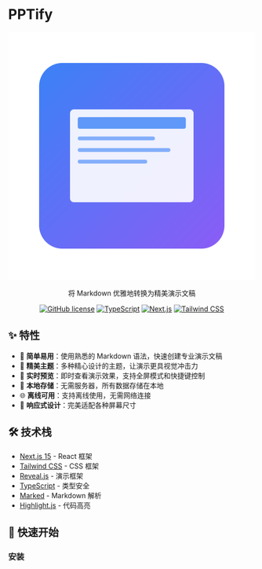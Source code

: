 # PPTify

<div align="center">

![PPTify Logo](public/icon.svg)

将 Markdown 优雅地转换为精美演示文稿

[![GitHub license](https://img.shields.io/github/license/baoyu0/pptify)](https://github.com/baoyu0/pptify/blob/main/LICENSE)
[![TypeScript](https://img.shields.io/badge/TypeScript-5.0-blue)](https://www.typescriptlang.org/)
[![Next.js](https://img.shields.io/badge/Next.js-15.0-black)](https://nextjs.org/)
[![Tailwind CSS](https://img.shields.io/badge/Tailwind%20CSS-3.4-38B2AC)](https://tailwindcss.com/)

</div>

## ✨ 特性

- 🚀 **简单易用**：使用熟悉的 Markdown 语法，快速创建专业演示文稿
- 🎨 **精美主题**：多种精心设计的主题，让演示更具视觉冲击力
- 👀 **实时预览**：即时查看演示效果，支持全屏模式和快捷键控制
- 💾 **本地存储**：无需服务器，所有数据存储在本地
- 🌐 **离线可用**：支持离线使用，无需网络连接
- 📱 **响应式设计**：完美适配各种屏幕尺寸

## 🛠️ 技术栈

- [Next.js 15](https://nextjs.org/) - React 框架
- [Tailwind CSS](https://tailwindcss.com/) - CSS 框架
- [Reveal.js](https://revealjs.com/) - 演示框架
- [TypeScript](https://www.typescriptlang.org/) - 类型安全
- [Marked](https://marked.js.org/) - Markdown 解析
- [Highlight.js](https://highlightjs.org/) - 代码高亮

## 🚀 快速开始

### 安装
